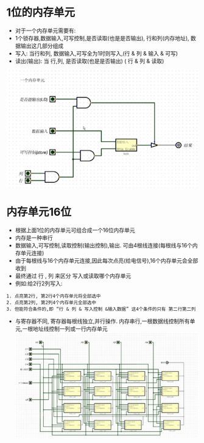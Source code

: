 # 1位的内存单元
+ 对于一个内存单元需要有:
+ 1个锁存器,数据输入,可写控制,是否读取(也是是否输出), 行和列(内存地址), 数据输出这几部分组成
+ 写入: 当行和列, 数据输入,可写全为1时则写入,(行 & 列 & 输入 & 可写)
+ 读出(输出): 当 行,列, 是否读取(也是是否输出)  ( 行 & 列 & 读取)

![内存单元](imgs/memery_ceil.gif)




# 内存单元16位
+ 根据上面1位的内存单元可组合成一个16位内存单元
+ 内存是一种串行
+ 数据输入,可写控制,读取控制(输出控制),输出. 可由4根线连接(每根线与16个内存单元连接)
+ 由于每根线与16个内存单元连接,因此每次点亮(给电信号),16个内存单元会全部收到
+ 最终通过 行 , 列 来区分 写入或读取哪个内存单元
+ 例如:给2行2列写入:
```
1. 点亮第2行, 第2行4个内存单元将全部选中
2. 点亮第2列, 第2列4个内存单元全部选中
3. 但能符合条件的,即 “行 & 列 & 写入控制 &输入数据” 这4个条件的只有 第二行第二列
```
+ 与寄存器不同, 寄存器每根线独立,并行操作. 内存串行,一根数据线控制所有单元,一根地址线控制一列或一行内存单元
![16位内存单元](imgs/memery_1.gif)
